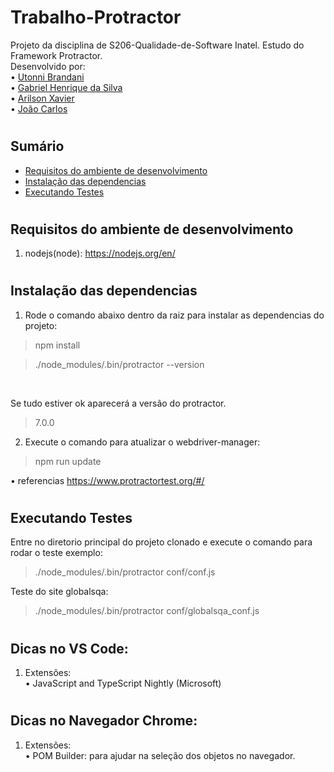 # Trabalho-Protractor

Projeto da disciplina de S206-Qualidade-de-Software Inatel. Estudo do Framework Protractor.
<br>
Desenvolvido por: <br>
• <a href="https://github.com/Uttoni">Utonni Brandani</a> <br>
• <a href="https://github.com/Redfox0012">Gabriel Henrique da Silva</a> <br>
• <a href="">Arilson Xavier</a> <br>
• <a href="">João Carlos</a>

#

## Sumário
* [Requisitos do ambiente de desenvolvimento](#requisitos)
* [Instalação das dependencias](#dependencias)
* [Executando Testes](#executando-testes)

#
## Requisitos do ambiente de desenvolvimento  <a name="requisitos"></a>

1. nodejs(node):  https://nodejs.org/en/

#
## Instalação das dependencias <a name="dependencias"></a>
1. Rode o comando abaixo dentro da raiz para instalar as dependencias do projeto: 
> npm install

> ./node_modules/.bin/protractor --version
<br>

Se tudo estiver ok aparecerá a versão do protractor.

> 7.0.0 

2. Execute o comando para atualizar o webdriver-manager:
> npm run update

• referencias https://www.protractortest.org/#/
#
## Executando Testes <a name="executando-testes"></a>
Entre no diretorio principal do projeto clonado e execute o comando para rodar o teste exemplo:
>./node_modules/.bin/protractor conf/conf.js

Teste do site globalsqa:

> ./node_modules/.bin/protractor conf/globalsqa_conf.js

#
## Dicas no VS Code:
1. Extensões:<br>
    • JavaScript and TypeScript Nightly (Microsoft)

#
## Dicas no Navegador Chrome:
1. Extensões:<br>
    • POM Builder: para ajudar na seleção dos objetos no navegador.